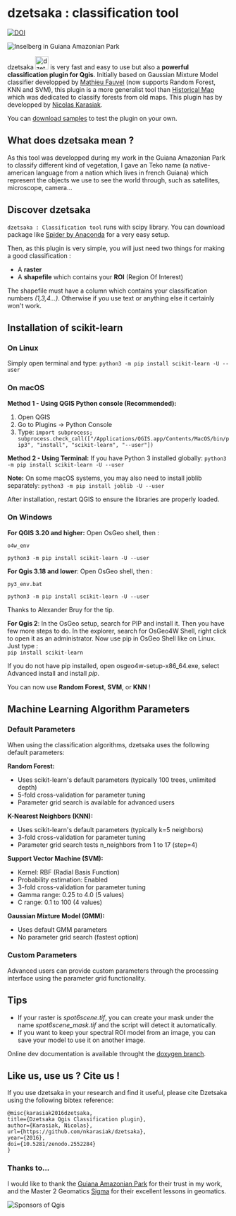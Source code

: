 # dzetsaka : classification tool
[![DOI](https://zenodo.org/badge/59029116.svg)](https://zenodo.org/badge/latestdoi/59029116)

![Inselberg in Guiana Amazonian Park](https://cdn.rawgit.com/lennepkade/dzetsaka/master/img/guyane.jpg)

dzetsaka <img src="https://cdn.rawgit.com/lennepkade/dzetsaka/master/img/icon.png" alt="dzetsaka logo" width="30px"/> is very fast and easy to use but also a **powerful classification plugin for Qgis**. Initially based on Gaussian Mixture Model classifier developped by  [Mathieu Fauvel](http://fauvel.mathieu.free.fr) (now supports Random Forest, KNN and SVM), this plugin is a more generalist tool than [Historical Map](https://github.com/lennepkade/HistoricalMap) which was dedicated to classify forests from old maps.
This plugin has by developped by [Nicolas Karasiak](https://github.com/nkarasiak/dzetsaka).

You can [download samples](https://github.com/lennepkade/dzetsaka/archive/docs.zip) to test the plugin on your own.

## What does dzetsaka mean ?
As this tool was developped during my work in the Guiana Amazonian Park to classify different kind of vegetation, I gave an Teko name (a native-american language from a nation which lives in french Guiana) which represent the objects we use to see the world through, such as satellites, microscope, camera... 

## Discover dzetsaka
`dzetsaka : Classification tool` runs with scipy library. You can download package like [Spider by Anaconda](https://docs.continuum.io/anaconda/) for a very easy setup. 

Then, as this plugin is very simple, you will just need two things for making a good classification : 
- A **raster**
- A **shapefile** which contains your **ROI** (Region Of Interest)

The shapefile must have a column which contains your classification numbers *(1,3,4...)*. Otherwise if you use text or anything else it certainly won't work.

## Installation of scikit-learn

### On Linux
Simply open terminal and type: 
`python3 -m pip install scikit-learn -U --user`

### On macOS
**Method 1 - Using QGIS Python console (Recommended):**
1. Open QGIS
2. Go to Plugins → Python Console
3. Type: `import subprocess; subprocess.check_call(["/Applications/QGIS.app/Contents/MacOS/bin/pip3", "install", "scikit-learn", "--user"])`

**Method 2 - Using Terminal:**
If you have Python 3 installed globally:
`python3 -m pip install scikit-learn -U --user`

**Note:** On some macOS systems, you may also need to install joblib separately:
`python3 -m pip install joblib -U --user`

After installation, restart QGIS to ensure the libraries are properly loaded.

### On Windows
**For QGIS 3.20 and higher:** 
Open OsGeo shell, then :

`o4w_env`

`python3 -m pip install scikit-learn -U --user`

**For Qgis 3.18 and lower**: 
Open OsGeo shell, then :

`py3_env.bat`

`python3 -m pip install scikit-learn -U --user`

Thanks to Alexander Bruy for the tip.

**For Qgis 2**:
In the OsGeo setup, search for PIP and install it. Then you have few more steps to do. In the explorer, search for OsGeo4W Shell, right click to open it as an administrator. Now use pip in OsGeo Shell like on Linux. Just type :<br/>
`pip install scikit-learn`

If you do not have pip installed, open osgeo4w-setup-x86_64.exe, select Advanced install and install *pip*.


You can now use **Random Forest**, **SVM**, or **KNN** !

## Machine Learning Algorithm Parameters

### Default Parameters
When using the classification algorithms, dzetsaka uses the following default parameters:

**Random Forest:**
- Uses scikit-learn's default parameters (typically 100 trees, unlimited depth)
- 5-fold cross-validation for parameter tuning
- Parameter grid search is available for advanced users

**K-Nearest Neighbors (KNN):**
- Uses scikit-learn's default parameters (typically k=5 neighbors)
- 3-fold cross-validation for parameter tuning
- Parameter grid search tests n_neighbors from 1 to 17 (step=4)

**Support Vector Machine (SVM):**
- Kernel: RBF (Radial Basis Function)
- Probability estimation: Enabled
- 3-fold cross-validation for parameter tuning
- Gamma range: 0.25 to 4.0 (5 values)
- C range: 0.1 to 100 (4 values)

**Gaussian Mixture Model (GMM):**
- Uses default GMM parameters
- No parameter grid search (fastest option)

### Custom Parameters
Advanced users can provide custom parameters through the processing interface using the parameter grid functionality.

## Tips

- If your raster is *spot6scene.tif*, you can create your mask under the name *spot6scene_mask.tif* and the script will detect it automatically.
- If you want to keep your spectral ROI model from an image, you can save your model to use it on another image.

Online dev documentation is available throught the [doxygen branch](https://rawgit.com/lennepkade/dzetsaka/doxygen/index.html).

## Like us, use us ? Cite us !

If you use dzetsaka in your research and find it useful, please cite Dzetsaka using the following bibtex reference:

```
@misc{karasiak2016dzetsaka,
title={Dzetsaka Qgis Classification plugin},
author={Karasiak, Nicolas},
url={https://github.com/nkarasiak/dzetsaka},
year={2016},
doi={10.5281/zenodo.2552284}
}
```

### Thanks to...
I would like to thank the [Guiana Amazonian Park](http://www.parc-amazonien-guyane.fr/) for their trust in my work, and the Master 2 Geomatics [Sigma](http://sigma.univ-toulouse.fr/en/welcome.html) for their excellent lessons in geomatics.

![Sponsors of Qgis](https://cdn.rawgit.com/lennepkade/dzetsaka/master/img/logo.png)

